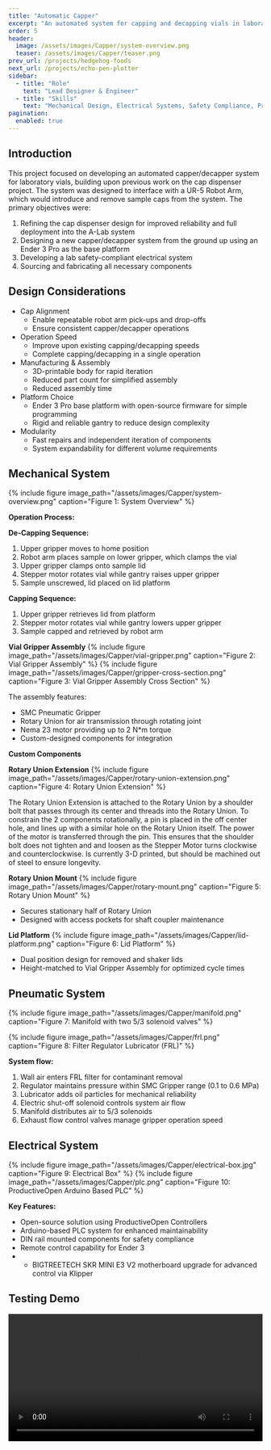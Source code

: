 ```yaml
---
title: "Automatic Capper"
excerpt: "An automated system for capping and decapping vials in laboratory environments"
order: 5
header:
  image: /assets/images/Capper/system-overview.png
  teaser: /assets/images/Capper/teaser.png
prev_url: /projects/hedgehog-foods
next_url: /projects/echo-pen-plotter
sidebar:
  - title: "Role"
    text: "Lead Designer & Engineer"
  - title: "Skills"
    text: "Mechanical Design, Electrical Systems, Safety Compliance, Programming, PLC"
pagination:
  enabled: true
---
```


## Introduction

This project focused on developing an automated capper/decapper system for laboratory vials, building upon previous work on the cap dispenser project. The system was designed to interface with a UR-5 Robot Arm, which would introduce and remove sample caps from the system. The primary objectives were:

1. Refining the cap dispenser design for improved reliability and full deployment into the A-Lab system
2. Designing a new capper/decapper system from the ground up using an Ender 3 Pro as the base platform
3. Developing a lab safety-compliant electrical system
4. Sourcing and fabricating all necessary components

## Design Considerations

- Cap Alignment
  - Enable repeatable robot arm pick-ups and drop-offs
  - Ensure consistent capper/decapper operations
- Operation Speed
  - Improve upon existing capping/decapping speeds
  - Complete capping/decapping in a single operation
- Manufacturing & Assembly
  - 3D-printable body for rapid iteration
  - Reduced part count for simplified assembly
  - Reduced assembly time
- Platform Choice
  - Ender 3 Pro base platform with open-source firmware for simple programming
  - Rigid and reliable gantry to reduce design complexity
- Modularity
  - Fast repairs and independent iteration of components
  - System expandability for different volume requirements

## Mechanical System

{% include figure image_path="/assets/images/Capper/system-overview.png" caption="Figure 1: System Overview" %}

**Operation Process:**

**De-Capping Sequence:**
1. Upper gripper moves to home position
2. Robot arm places sample on lower gripper, which clamps the vial
3. Upper gripper clamps onto sample lid
4. Stepper motor rotates vial while gantry raises upper gripper
5. Sample unscrewed, lid placed on lid platform

**Capping Sequence:**
1. Upper gripper retrieves lid from platform
2. Stepper motor rotates vial while gantry lowers upper gripper
3. Sample capped and retrieved by robot arm

**Vial Gripper Assembly**
{% include figure image_path="/assets/images/Capper/vial-gripper.png" caption="Figure 2: Vial Gripper Assembly" %}
{% include figure image_path="/assets/images/Capper/gripper-cross-section.png" caption="Figure 3: Vial Gripper Assembly Cross Section" %}

The assembly features:
- SMC Pneumatic Gripper
- Rotary Union for air transmission through rotating joint
- Nema 23 motor providing up to 2 N*m torque
- Custom-designed components for integration

**Custom Components**

**Rotary Union Extension**
{% include figure image_path="/assets/images/Capper/rotary-union-extension.png" caption="Figure 4: Rotary Union Extension" %}

The Rotary Union Extension is attached to the 
Rotary Union by a shoulder bolt that passes 
through its center and threads into the Rotary 
Union. To constrain the 2 components 
rotationally, a pin is placed in the off center 
hole, and lines up with a similar hole on the 
Rotary Union itself. The power of the motor 
is transferred through the pin. This ensures 
that the shoulder bolt does not tighten and and 
loosen as the Stepper Motor turns clockwise 
and counterclockwise. Is currently 3-D 
printed, but should be machined out of steel to 
ensure longevity.



**Rotary Union Mount**
{% include figure image_path="/assets/images/Capper/rotary-mount.png" caption="Figure 5: Rotary Union Mount" %}
- Secures stationary half of Rotary Union
- Designed with access pockets for shaft coupler maintenance


**Lid Platform**
{% include figure image_path="/assets/images/Capper/lid-platform.png" caption="Figure 6: Lid Platform" %}
- Dual position design for removed and shaker lids
- Height-matched to Vial Gripper Assembly for optimized cycle times

## Pneumatic System

{% include figure image_path="/assets/images/Capper/manifold.png" caption="Figure 7: Manifold with two 5/3 solenoid valves" %}

{% include figure image_path="/assets/images/Capper/frl.png" caption="Figure 8: Filter Regulator Lubricator (FRL)" %}

**System flow:**
1. Wall air enters FRL filter for contaminant removal
2. Regulator maintains pressure within SMC Gripper range (0.1 to 0.6 MPa)
3. Lubricator adds oil particles for mechanical reliability
4. Electric shut-off solenoid controls system air flow
5. Manifold distributes air to 5/3 solenoids
6. Exhaust flow control valves manage gripper operation speed

## Electrical System

{% include figure image_path="/assets/images/Capper/electrical-box.jpg" caption="Figure 9: Electrical Box" %}
{% include figure image_path="/assets/images/Capper/plc.png" caption="Figure 10: ProductiveOpen Arduino Based PLC" %}

**Key Features:**
- Open-source solution using ProductiveOpen Controllers
- Arduino-based PLC system for enhanced maintainability
- DIN rail mounted components for safety compliance
- Remote control capability for Ender 3
- - BIGTREETECH SKR MINI E3 V2 motherboard upgrade for advanced control via Klipper

## Testing Demo
<video width="100%" controls>
  <source src="/assets/videos/Capper/Capper_Testing.mp4" type="video/mp4">
  Your browser does not support the video tag.
</video>

